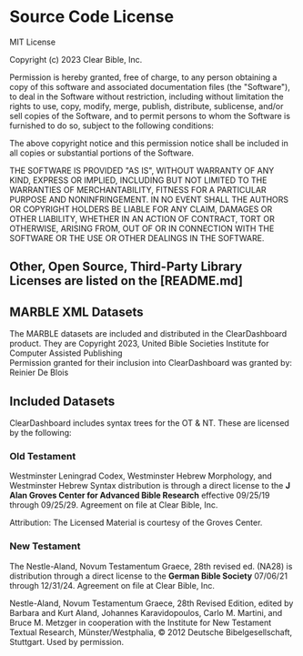 # Source Code License

MIT License

Copyright (c) 2023 Clear Bible, Inc.

Permission is hereby granted, free of charge, to any person obtaining a copy
of this software and associated documentation files (the "Software"), to deal
in the Software without restriction, including without limitation the rights
to use, copy, modify, merge, publish, distribute, sublicense, and/or sell
copies of the Software, and to permit persons to whom the Software is
furnished to do so, subject to the following conditions:

The above copyright notice and this permission notice shall be included in all
copies or substantial portions of the Software.

THE SOFTWARE IS PROVIDED "AS IS", WITHOUT WARRANTY OF ANY KIND, EXPRESS OR
IMPLIED, INCLUDING BUT NOT LIMITED TO THE WARRANTIES OF MERCHANTABILITY,
FITNESS FOR A PARTICULAR PURPOSE AND NONINFRINGEMENT. IN NO EVENT SHALL THE
AUTHORS OR COPYRIGHT HOLDERS BE LIABLE FOR ANY CLAIM, DAMAGES OR OTHER
LIABILITY, WHETHER IN AN ACTION OF CONTRACT, TORT OR OTHERWISE, ARISING FROM,
OUT OF OR IN CONNECTION WITH THE SOFTWARE OR THE USE OR OTHER DEALINGS IN THE
SOFTWARE.

## Other, Open Source, Third-Party Library Licenses are listed on the [README.md]

## MARBLE XML Datasets
The MARBLE datasets are included and distributed in the ClearDashboard product.  They are 
Copyright 2023, United Bible Societies Institute for Computer Assisted Publishing  
Permission granted for their inclusion into ClearDashboard was granted by: Reinier De Blois

## Included Datasets

ClearDashboard includes syntax trees for the OT & NT. These are licensed by the following:

### Old Testament 
Westminster Leningrad Codex, Westminster Hebrew Morphology, and Westminster Hebrew Syntax distribution
is through a direct license to the **J Alan Groves Center for Advanced Bible Research** effective 09/25/19 through 09/25/29. Agreement on 
file at Clear Bible, Inc.  

Attribution: The Licensed Material is courtesy of the Groves Center.

### New Testament
The Nestle-Aland, Novum Testamentum Graece, 28th revised ed. (NA28) is distribution through a direct license to the **German Bible Society** 07/06/21 through 12/31/24. Agreement on file at Clear Bible, Inc.

Nestle-Aland, Novum Testamentum Graece, 28th Revised Edition, edited by Barbara and Kurt Aland, Johannes Karavidopoulos, Carlo M. Martini, and Bruce M. Metzger in cooperation with the Institute for New Testament Textual Research, Münster/Westphalia, © 2012 Deutsche Bibelgesellschaft, Stuttgart. Used by permission.
